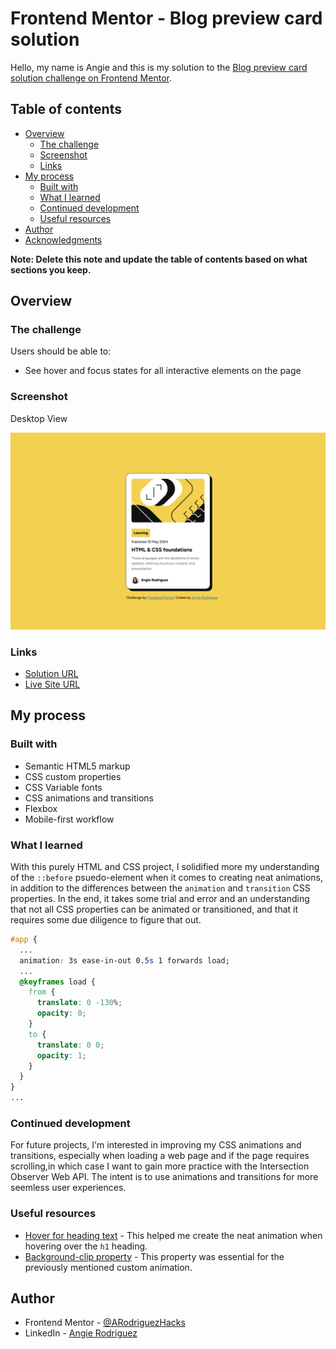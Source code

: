 # Frontend Mentor - Blog preview card solution

Hello, my name is Angie and this is my solution to the [Blog preview card solution challenge on Frontend Mentor](https://www.frontendmentor.io/challenges/social-links-profile-UG32l9m6dQ).

## Table of contents

- [Overview](#overview)
  - [The challenge](#the-challenge)
  - [Screenshot](#screenshot)
  - [Links](#links)
- [My process](#my-process)
  - [Built with](#built-with)
  - [What I learned](#what-i-learned)
  - [Continued development](#continued-development)
  - [Useful resources](#useful-resources)
- [Author](#author)
- [Acknowledgments](#acknowledgments)

**Note: Delete this note and update the table of contents based on what sections you keep.**

## Overview

### The challenge

Users should be able to:

- See hover and focus states for all interactive elements on the page

### Screenshot
Desktop View

![Screenshot of challenge solution](./assets/images/screenshot.png)


### Links

- [Solution URL](https://github.com/ARodriguezHacks/blog-preview-card-main)
- [Live Site URL](https://your-live-site-url.com)

## My process

### Built with

- Semantic HTML5 markup
- CSS custom properties
- CSS Variable fonts
- CSS animations and transitions
- Flexbox
- Mobile-first workflow

### What I learned

With this purely HTML and CSS project, I solidified more my understanding of the `::before` psuedo-element when it comes to creating neat animations, in addition to the differences between the `animation` and `transition` CSS properties. In the end, it takes some trial and error and an understanding that not all CSS properties can be animated or transitioned, and that it requires some due diligence to figure that out.

```css
#app {
  ...
  animation: 3s ease-in-out 0.5s 1 forwards load;
  ...
  @keyframes load {
    from {
      translate: 0 -130%;
      opacity: 0;
    }
    to {
      translate: 0 0;
      opacity: 1;
    }
  }
}
...
```

### Continued development

For future projects, I'm interested in improving my CSS animations and transitions, especially when loading a web page and if the page requires scrolling,in which case I want to gain more practice with the Intersection Observer Web API. The intent is to use animations and transitions for more seemless user experiences.

### Useful resources

- [Hover for heading text](https://stackoverflow.com/questions/40875736/text-colour-fill-from-left-to-right-using-css) - This helped me create the neat animation when hovering over the `h1` heading.
- [Background-clip property](https://developer.mozilla.org/en-US/docs/Web/CSS/background-clip) - This property was essential for the previously mentioned custom animation.

## Author

- Frontend Mentor - [@ARodriguezHacks](https://www.frontendmentor.io/profile/ARodriguezHacks)
- LinkedIn - [Angie Rodriguez](https://www.linkedin.com/in/angierodriguezdev/)
